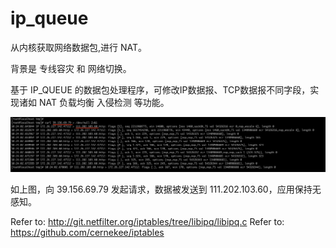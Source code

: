 # ip_queue

从内核获取网络数据包,进行 NAT。

背景是 专线容灾  和  网络切换。

基于 IP_QUEUE 的数据包处理程序，可修改IP数据报、TCP数据报不同字段，实现诸如 NAT 负载均衡 入侵检测 等功能。

![curl](https://github.com/11061055/ip_queue/blob/master/images/nat.png)

如上图，向 39.156.69.79 发起请求，数据被发送到 111.202.103.60，应用保持无感知。

Refer to: http://git.netfilter.org/iptables/tree/libipq/libipq.c
Refer to: https://github.com/cernekee/iptables

